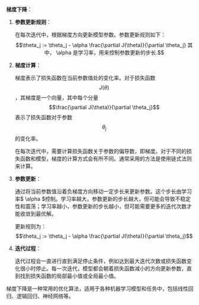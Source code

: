 **梯度下降**：

1. **参数更新规则**：

   在每次迭代中，根据梯度方向更新模型参数。参数更新规则如下：
   $$\theta_j := \theta_j - \alpha \frac{\partial J(\theta)}{\partial \theta_j} 
   其中， \alpha 是学习率，用来控制参数更新的步长.$$

2. **梯度计算**：

   梯度表示了损失函数在当前参数值处的变化率。对于损失函数$$J(\theta)$$，其梯度是一个向量，其中每个分量$$\frac{\partial J(\theta)}{\partial \theta_j}$$表示了损失函数对于参数$$\theta_j$$的变化率。

   在每次迭代中，需要计算损失函数关于参数的偏导数，即梯度。对于不同的损失函数和模型，梯度的计算方式会有所不同。通常采用的方法是使用链式法则来计算。

3. **参数更新**：

   通过将当前参数值沿着负梯度方向移动一定步长来更新参数。这个步长由学习率$ \alpha $控制。学习率越大，参数更新的步长越大，但可能会导致不稳定性和震荡；学习率越小，参数更新的步长越小，但可能需要更多的迭代次数才能收敛到最优解。

   更新规则为：$$\theta_j := \theta_j - \alpha \frac{\partial J(\theta)}{\partial \theta_j}$$

4. **迭代过程**：

   迭代过程会一直进行直到满足停止条件，例如达到最大迭代次数或损失函数变化很小时停止。每一次迭代，模型都会朝着损失函数减小的方向更新参数，直到找到损失函数的局部最小值或全局最小值。

梯度下降是一种常用的优化算法，适用于各种机器学习模型和任务中，包括线性回归、逻辑回归、神经网络等。
